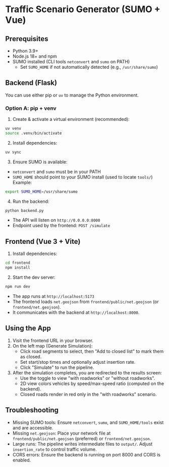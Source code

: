# Traffic Scenario Generator (SUMO + Vue)

## Prerequisites

- Python 3.9+
- Node.js 18+ and npm
- SUMO installed (CLI tools `netconvert` and `sumo` on PATH)
  - Set `SUMO_HOME` if not automatically detected (e.g., `/usr/share/sumo`)

## Backend (Flask)

You can use either pip or `uv` to manage the Python environment.

### Option A: pip + venv

1. Create & activate a virtual environment (recommended):

```bash
uv venv
source .venv/bin/activate
```

2. Install dependencies:

```bash
uv sync
```

3. Ensure SUMO is available:

- `netconvert` and `sumo` must be in your PATH
- `SUMO_HOME` should point to your SUMO install (used to locate `tools/`)  
  Example:

```bash
export SUMO_HOME=/usr/share/sumo
```

4. Run the backend:

```bash
python backend.py
```

- The API will listen on `http://0.0.0.0:8000`
- Endpoint used by the frontend: `POST /simulate`


## Frontend (Vue 3 + Vite)

1. Install dependencies:

```bash
cd frontend
npm install
```

2. Start the dev server:

```bash
npm run dev
```

- The app runs at `http://localhost:5173`
- The frontend loads `net.geojson` from `frontend/public/net.geojson` (or `frontend/net.geojson`).
- It communicates with the backend at `http://localhost:8000`.

## Using the App

1. Visit the frontend URL in your browser.
2. On the left map (Generate Simulation):
   - Click road segments to select, then "Add to closed list" to mark them as closed.
   - Set start/stop times and optionally adjust insertion rate.
   - Click "Simulate" to run the pipeline.
3. After the simulation completes, you are redirected to the results screen:
   - Use the toggle to view "with roadworks" or "without roadworks".
   - 2D view colors vehicles by speed/max-speed ratio (computed on the backend).
   - Closed roads render in red only in the "with roadworks" scenario.

## Troubleshooting

- Missing SUMO tools: Ensure `netconvert`, `sumo`, and `SUMO_HOME/tools` exist and are accessible.
- Missing `net.geojson`: Place your network file at `frontend/public/net.geojson` (preferred) or `frontend/net.geojson`.
- Large runs: The pipeline writes intermediate files to `output/`. Adjust `insertion_rate` to control traffic volume.
- CORS errors: Ensure the backend is running on port 8000 and CORS is enabled. 